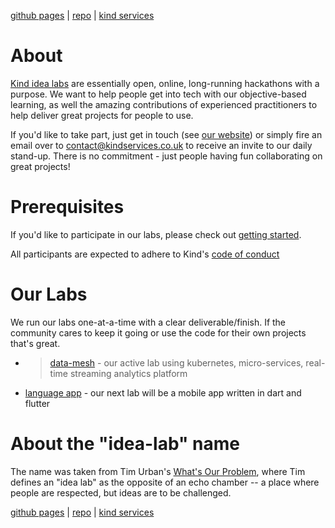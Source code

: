 [github pages](https://kindservices.github.io/idea-labs/) | [repo](https://github.com/kindservices/idea-labs) | [kind services](https://www.kindservices.co.uk)

# About
[Kind idea labs](https://www.kindservices.co.uk/idea-lab) are essentially open, online, long-running hackathons with a purpose. We want to help people get into tech with our objective-based learning, as well the amazing contributions of experienced practitioners to help deliver great projects for people to use. 

If you'd like to take part, just get in touch (see [our website](https://www.kindservices.co.uk/)) or simply fire an email over to [contact@kindservices.co.uk](contact@kindservices.co.uk) to receive an invite to our daily stand-up. There is no commitment - just people having fun collaborating on great projects!

# Prerequisites

If you'd like to participate in our labs, please check out [getting started](./getting-started.md).

All participants are expected to adhere to Kind's [code of conduct](https://www.kindservices.co.uk/code-of-conduct)

# Our Labs

We run our labs one-at-a-time with a clear deliverable/finish. If the community cares to keep it going or use the code for their own projects that's great. 

  * > [data-mesh](./data-mesh/about.md) - our active lab using kubernetes, micro-services, real-time streaming analytics platform
  * [language app](./language-app/about.md) - our next lab will be a mobile app written in dart and flutter


# About the "idea-lab" name

The name was taken from Tim Urban's [What's Our Problem](https://waitbutwhy.com/2023/02/wop-contents.html), where Tim defines an "idea lab" as the opposite of an echo chamber -- a place where people are respected, but ideas are to be challenged.


[github pages](https://kindservices.github.io/idea-labs/) | [repo](https://github.com/kindservices/idea-labs) | [kind services](https://www.kindservices.co.uk)